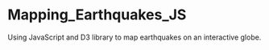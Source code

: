 # Mapping_Earthquakes_JS
Using JavaScript and D3 library to map earthquakes on an interactive globe.
